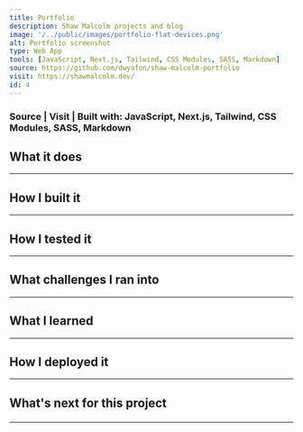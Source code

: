 ```yaml
---
title: Portfolio
description: Shaw Malcolm projects and blog
image: '/../public/images/portfolio-flat-devices.png'
alt: Portfolio screenshot
type: Web App
tools: [JavaScript, Next.js, Tailwind, CSS Modules, SASS, Markdown]
source: https://github.com/dwyafon/shaw-malcolm-portfolio
visit: https://shawmalcolm.dev/
id: 4
---
```


<main className='main sm:mx-4 md:mx-8 max-w-screen-md lg:mx-48 xl:mx-96 lg:mb-36 text-black dark:text-cream'>

<h3><span className='anchor'>Source</span> | <span className='anchor'>Visit</span> | <span>Built with: <span className='text-cream'>JavaScript, Next.js, Tailwind, CSS Modules, SASS, Markdown</span> </span></h3>

<h2>What it does</h2>

---

<h2>How I built it</h2>

---

<h2>How I tested it</h2>

---


<h2>What challenges I ran into</h2>

---

<h2>What I learned</h2>

---

<h2>How I deployed it</h2>

---


<h2>What's next for this project

---

</main>
